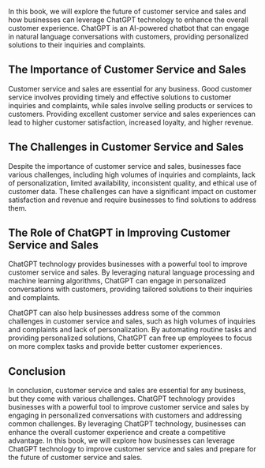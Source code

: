 
In this book, we will explore the future of customer service and sales and how businesses can leverage ChatGPT technology to enhance the overall customer experience. ChatGPT is an AI-powered chatbot that can engage in natural language conversations with customers, providing personalized solutions to their inquiries and complaints.

The Importance of Customer Service and Sales
--------------------------------------------

Customer service and sales are essential for any business. Good customer service involves providing timely and effective solutions to customer inquiries and complaints, while sales involve selling products or services to customers. Providing excellent customer service and sales experiences can lead to higher customer satisfaction, increased loyalty, and higher revenue.

The Challenges in Customer Service and Sales
--------------------------------------------

Despite the importance of customer service and sales, businesses face various challenges, including high volumes of inquiries and complaints, lack of personalization, limited availability, inconsistent quality, and ethical use of customer data. These challenges can have a significant impact on customer satisfaction and revenue and require businesses to find solutions to address them.

The Role of ChatGPT in Improving Customer Service and Sales
-----------------------------------------------------------

ChatGPT technology provides businesses with a powerful tool to improve customer service and sales. By leveraging natural language processing and machine learning algorithms, ChatGPT can engage in personalized conversations with customers, providing tailored solutions to their inquiries and complaints.

ChatGPT can also help businesses address some of the common challenges in customer service and sales, such as high volumes of inquiries and complaints and lack of personalization. By automating routine tasks and providing personalized solutions, ChatGPT can free up employees to focus on more complex tasks and provide better customer experiences.

Conclusion
----------

In conclusion, customer service and sales are essential for any business, but they come with various challenges. ChatGPT technology provides businesses with a powerful tool to improve customer service and sales by engaging in personalized conversations with customers and addressing common challenges. By leveraging ChatGPT technology, businesses can enhance the overall customer experience and create a competitive advantage. In this book, we will explore how businesses can leverage ChatGPT technology to improve customer service and sales and prepare for the future of customer service and sales.
